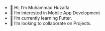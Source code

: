 - 👋 Hi, I’m Muhammad Huzaifa
- 👀 I’m interested in Mobile App Development
- 🌱 I’m currently learning Futter.
- 💞️ I’m looking to collaborate on Projects.

<!---
huzaifasheer/huzaifasheer is a ✨ special ✨ repository because its `README.md` (this file) appears on your GitHub profile.
You can click the Preview link to take a look at your changes.
--->
